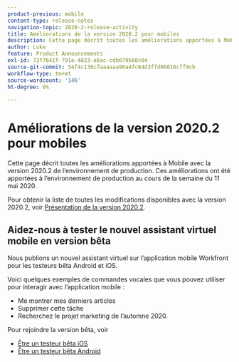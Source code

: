 ```yaml
---
product-previous: mobile
content-type: release-notes
navigation-topic: 2020-2-release-activity
title: Améliorations de la version 2020.2 pour mobiles
description: Cette page décrit toutes les améliorations apportées à Mobile avec la version 2020.2 de l’environnement de production. Ces améliorations ont été apportées à l’environnement de production au cours de la semaine du 11 mai 2020.
author: Luke
feature: Product Announcements
exl-id: 72f7641f-791e-4823-a6ac-cdb079560c04
source-git-commit: 54f4c136cfaaaaaa90a4fc64d3ffd06816cff9cb
workflow-type: tm+mt
source-wordcount: '146'
ht-degree: 0%

---
```


# Améliorations de la version 2020.2 pour mobiles

Cette page décrit toutes les améliorations apportées à Mobile avec la version 2020.2 de l’environnement de production. Ces améliorations ont été apportées à l’environnement de production au cours de la semaine du 11 mai 2020.

Pour obtenir la liste de toutes les modifications disponibles avec la version 2020.2, voir [Présentation de la version 2020.2](../../../product-announcements/product-releases/2020.2.-release-activity/2020.2-release-overview.md).

## Aidez-nous à tester le nouvel assistant virtuel mobile en version bêta

Nous publions un nouvel assistant virtuel sur l’application mobile Workfront pour les testeurs bêta Android et iOS.

Voici quelques exemples de commandes vocales que vous pouvez utiliser pour interagir avec l’application mobile :

* Me montrer mes derniers articles
* Supprimer cette tâche
* Recherchez le projet marketing de l’automne 2020.

Pour rejoindre la version bêta, voir

* [Être un testeur bêta iOS](../../../workfront-basics/mobile-apps/using-the-workfront-mobile-app/ios-beta-tester.md)
* [Être un testeur bêta Android](../../../workfront-basics/mobile-apps/using-the-workfront-mobile-app/android-beta-tester.md)
